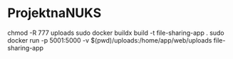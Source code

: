 # ProjektnaNUKS

chmod -R 777 uploads
sudo docker buildx build -t file-sharing-app .
sudo docker run -p 5001:5000 -v $(pwd)/uploads:/home/app/web/uploads file-sharing-app

